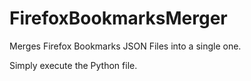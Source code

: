 # FirefoxBookmarksMerger
Merges Firefox Bookmarks JSON Files into a single one.

Simply execute the Python file.
